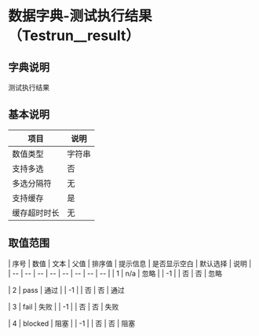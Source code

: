 # 数据字典-测试执行结果（Testrun__result）
## 字典说明
测试执行结果

## 基本说明
| 项目 | 说明 |
| -- | -- |
| 数值类型 | 字符串 |
| 支持多选 | 否 |
| 多选分隔符 | 无 |
| 支持缓存 | 是 |
| 缓存超时时长 | 无 |

## 取值范围
| 序号 | 数值 | 文本 | 父值 | 排序值 | 提示信息 | 是否显示空白 | 默认选择 | 说明 |
| -- | -- | -- | -- | -- | -- | -- | -- |
| 1 | n/a | 忽略 |  | -1 |  | 否 | 否 | 忽略

| 2 | pass | 通过 |  | -1 |  | 否 | 否 | 通过

| 3 | fail | 失败 |  | -1 |  | 否 | 否 | 失败

| 4 | blocked | 阻塞 |  | -1 |  | 否 | 否 | 阻塞


